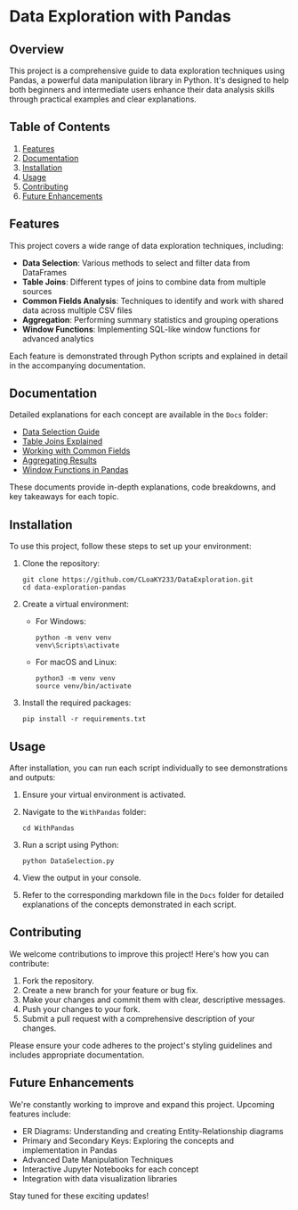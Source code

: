 # Data Exploration with Pandas

## Overview

This project is a comprehensive guide to data exploration techniques using Pandas, a powerful data manipulation library in Python. It's designed to help both beginners and intermediate users enhance their data analysis skills through practical examples and clear explanations.

## Table of Contents

1. [Features](#features)
2. [Documentation](#documentation)
3. [Installation](#installation)
4. [Usage](#usage)
5. [Contributing](#contributing)
6. [Future Enhancements](#future-enhancements)

## Features

This project covers a wide range of data exploration techniques, including:

- **Data Selection**: Various methods to select and filter data from DataFrames
- **Table Joins**: Different types of joins to combine data from multiple sources
- **Common Fields Analysis**: Techniques to identify and work with shared data across multiple CSV files
- **Aggregation**: Performing summary statistics and grouping operations
- **Window Functions**: Implementing SQL-like window functions for advanced analytics

Each feature is demonstrated through Python scripts and explained in detail in the accompanying documentation.

## Documentation

Detailed explanations for each concept are available in the `Docs` folder:

- [Data Selection Guide](Docs/DataSelection.md)
- [Table Joins Explained](Docs/TableJoin.md)
- [Working with Common Fields](Docs/CommonFields.md)
- [Aggregating Results](Docs/AggregatingResults.md)
- [Window Functions in Pandas](Docs/WindowFunctions.md)

These documents provide in-depth explanations, code breakdowns, and key takeaways for each topic.

## Installation

To use this project, follow these steps to set up your environment:

1. Clone the repository:
   ```
   git clone https://github.com/CLoaKY233/DataExploration.git
   cd data-exploration-pandas
   ```

2. Create a virtual environment:
   - For Windows:
     ```
     python -m venv venv
     venv\Scripts\activate
     ```
   - For macOS and Linux:
     ```
     python3 -m venv venv
     source venv/bin/activate
     ```

3. Install the required packages:
   ```
   pip install -r requirements.txt
   ```

## Usage

After installation, you can run each script individually to see demonstrations and outputs:

1. Ensure your virtual environment is activated.

2. Navigate to the `WithPandas` folder:
   ```
   cd WithPandas
   ```

2. Run a script using Python:
   ```
   python DataSelection.py
   ```

3. View the output in your console.

4. Refer to the corresponding markdown file in the `Docs` folder for detailed explanations of the concepts demonstrated in each script.

## Contributing

We welcome contributions to improve this project! Here's how you can contribute:

1. Fork the repository.
2. Create a new branch for your feature or bug fix.
3. Make your changes and commit them with clear, descriptive messages.
4. Push your changes to your fork.
5. Submit a pull request with a comprehensive description of your changes.

Please ensure your code adheres to the project's styling guidelines and includes appropriate documentation.

## Future Enhancements

We're constantly working to improve and expand this project. Upcoming features include:

- ER Diagrams: Understanding and creating Entity-Relationship diagrams
- Primary and Secondary Keys: Exploring the concepts and implementation in Pandas
- Advanced Date Manipulation Techniques
- Interactive Jupyter Notebooks for each concept
- Integration with data visualization libraries

Stay tuned for these exciting updates!
